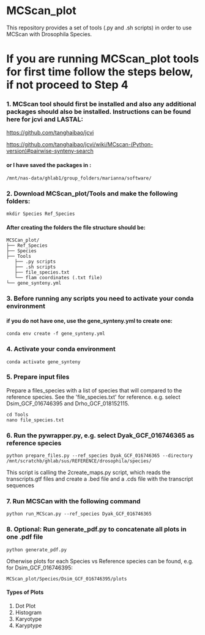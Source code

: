 # MCScan_plot
This repository provides a set of tools (.py and .sh scripts) in order to use MCScan with Drosophila Species.
# If you are running MCScan_plot tools for first time follow the steps below, if not proceed to Step 4

### 1. MCScan tool should first be installed and also any additional packages should also be installed. Instructions can be found here for jcvi and LASTAL:

https://github.com/tanghaibao/jcvi

https://github.com/tanghaibao/jcvi/wiki/MCscan-(Python-version)#pairwise-synteny-search

#### or I have saved the packages in :
```
/mnt/nas-data/ghlab1/group_folders/marianna/software/
```

### 2. Download MCScan_plot/Tools and make the following folders:
```
mkdir Species Ref_Species
```

#### After creating the folders the file structure should be:
```
MCSCan_plot/
├── Ref_Species
├── Species
├── Tools
   ├── .py scripts
   ├── .sh scripts
   ├── file_species.txt
   └── flam coordinates (.txt file)
└── gene_synteny.yml

```
### 3. Before running any scripts you need to activate your conda environment
#### if you do not have one, use the gene_synteny.yml to create one:
```
conda env create -f gene_synteny.yml

```
### 4. Activate your conda environment
```
conda activate gene_synteny
```

### 5. Prepare input files
Prepare a files_species with a list of species that will compared to the reference species. See the 'file_species.txt' for reference. e.g. select Dsim_GCF_016746395 and Drho_GCF_018152115.
```
cd Tools
nano file_species.txt
```
### 6. Run the pywrapper.py, e.g. select Dyak_GCF_016746365 as reference species
```
python prepare_files.py --ref_species Dyak_GCF_016746365 --directory /mnt/scratchb/ghlab/sus/REFERENCE/drosophila/species/
```
This script is calling the 2create_maps.py script, which reads the transcripts.gtf files and create a .bed file and a .cds file with the transcript sequences

### 7. Run MCSCan with the following command
```
python run_MCScan.py --ref_species Dyak_GCF_016746365
```
### 8. Optional: Run generate_pdf.py to concatenate all plots in one .pdf file
```
python generate_pdf.py
```
Otherwise plots for each Species vs Reference species can be found, e.g. for Dsim_GCF_016746395:
```
MCScan_plot/Species/Dsim_GCF_016746395/plots
```
#### Types of Plots
1. Dot Plot
2. Histogram
3. Karyotype
4. Karyptype


